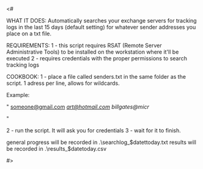 <#

WHAT IT DOES:
Automatically searches your exchange servers for tracking logs in the last 15 days (default setting) for whatever sender addresses you place on a txt file.


REQUIREMENTS: 
1 - this script requires RSAT (Remote Server Administrative Tools)  to be installed on the workstation where it'll be executed
2 - requires credentials with the proper permissions to search tracking logs

COOKBOOK:
1 - place a file called senders.txt in the same folder as the script. 1 adress per line, allows for wildcards.

Example:

"
someone@gmail.com
*art@hotmail.com
billgates@micr*

"

2 - run the script. It will ask you for credentials
3 - wait for it to finish.

general progress will be recorded in .\searchlog_$datettoday.txt
results will be recorded in .\results_$datetoday.csv

#>
